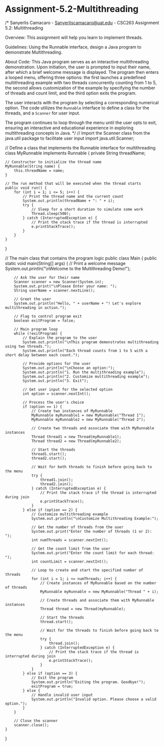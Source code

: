 # Assignment-5.2-Multithreading
/*
 Sanyerlis Camacaro - Sanyerliscamacaro@uat.edu - CSC263
Assignment 5.2: Multithreading

Overview:
This assignment will help you learn to implement threads.

Guidelines:
Using the Runnable interface, design a Java program to demonstrate Multithreading.

About Code:
This Java program serves as an interactive multithreading demonstration. Upon initiation, 
the user is prompted to input their name, after which a brief welcome message is displayed. 
The program then enters a looped menu, offering three options: the first launches a 
predefined multithreading example with two threads concurrently counting from 1 to 5, 
the second allows customization of the example by specifying the number of threads and count 
limit, and the third option exits the program. 

The user interacts with the program by selecting a corresponding numerical option. The code utilizes 
the `Runnable` interface to define a class for the threads, and a `Scanner` for user input. 
 
The program continues to loop through the menu until the user opts to exit, ensuring an interactive 
and educational experience in exploring multithreading concepts in Java.
 */
// Import the Scanner class from the java.util package to facilitate user input
import java.util.Scanner;

// Define a class that implements the Runnable interface for multithreading
class MyRunnable implements Runnable {
    private String threadName;

    // Constructor to initialize the thread name
    MyRunnable(String name) {
        this.threadName = name;
    }

    // The run method that will be executed when the thread starts
    public void run() {
        for (int i = 1; i <= 5; i++) {
            // Print the thread name and the current count
            System.out.println(threadName + ": " + i);
            try {
                // Sleep for a short duration to simulate some work
                Thread.sleep(500);
            } catch (InterruptedException e) {
                // Print the stack trace if the thread is interrupted
                e.printStackTrace();
            }
        }
    }
}

// The main class that contains the program logic
public class Main {
    public static void main(String[] args) {
        // Print a welcome message
        System.out.println("\nWelcome to the Multithreading Demo!");

        // Ask the user for their name
        Scanner scanner = new Scanner(System.in);
        System.out.print("\nPlease Enter your name: ");
        String userName = scanner.nextLine();

        // Greet the user
        System.out.println("Hello, " + userName + "! Let's explore multithreading in action.");

        // Flag to control program exit
        boolean exitProgram = false;

        // Main program loop
        while (!exitProgram) {
            // Explain the program to the user
            System.out.println("\nThis program demonstrates multithreading using two threads.");
            System.out.println("Each thread counts from 1 to 5 with a short delay between each count.");

            // Provide options for the user
            System.out.println("\nChoose an option:");
            System.out.println("1. Run the multithreading example");
            System.out.println("2. Customize multithreading example");
            System.out.println("3. Exit");

            // Get user input for the selected option
            int option = scanner.nextInt();

            // Process the user's choice
            if (option == 1) {
                // Create two instances of MyRunnable
                MyRunnable myRunnable1 = new MyRunnable("Thread 1");
                MyRunnable myRunnable2 = new MyRunnable("Thread 2");

                // Create two threads and associate them with MyRunnable instances
                Thread thread1 = new Thread(myRunnable1);
                Thread thread2 = new Thread(myRunnable2);

                // Start the threads
                thread1.start();
                thread2.start();

                // Wait for both threads to finish before going back to the menu
                try {
                    thread1.join();
                    thread2.join();
                } catch (InterruptedException e) {
                    // Print the stack trace if the thread is interrupted during join
                    e.printStackTrace();
                }
            } else if (option == 2) {
                // Customize multithreading example
                System.out.println("\nCustomize Multithreading Example:");

                // Get the number of threads from the user
                System.out.print("Enter the number of threads (1 or 2): ");
                int numThreads = scanner.nextInt();

                // Get the count limit from the user
                System.out.print("Enter the count limit for each thread: ");
                int countLimit = scanner.nextInt();

                // Loop to create and start the specified number of threads
                for (int i = 1; i <= numThreads; i++) {
                    // Create instances of MyRunnable based on the number of threads
                    MyRunnable myRunnable = new MyRunnable("Thread " + i);

                    // Create threads and associate them with MyRunnable instances
                    Thread thread = new Thread(myRunnable);

                    // Start the threads
                    thread.start();

                    // Wait for the threads to finish before going back to the menu
                    try {
                        thread.join();
                    } catch (InterruptedException e) {
                        // Print the stack trace if the thread is interrupted during join
                        e.printStackTrace();
                    }
                }
            } else if (option == 3) {
                // Exit the program
                System.out.println("Exiting the program. Goodbye!");
                exitProgram = true;
            } else {
                // Handle invalid user input
                System.out.println("Invalid option. Please choose a valid option.");
            }
        }

        // Close the scanner
        scanner.close();
    }
}

